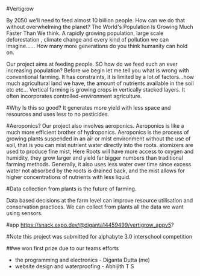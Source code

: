 #Vertigrow

By 2050 we’ll need to feed almost 10 billion people. How can we do that without overwhelming the planet? The World's Population Is Growing Much Faster Than We think. A rapidly growing population, large scale deforestation , climate change and every kind of pollution we can imagine…… How many more generations do you think humanity can hold on.

Our project aims at feeding people. SO how do we feed such an ever increasing population? Before we begin let me tell you what is wrong with conventional farming. It has constraints, it is limited by a lot of factors…how much agricultural land we have, the amount of nutrients available in the soil etc etc… Vertical farming is growing crops in vertically stacked layers. It often incorporates controlled-environment agriculture.

#Why Is this so good?
It generates more yield with less space and resources and uses less to no pesticides.

#Aeroponics?
Our project also involves aeroponics. Aeroponics is like a much more efficient brother of hydroponics. Aeroponics is the process of growing plants suspended in an air or mist environment without the use of soil, that is you can mist nutrient water directly into the roots. atomizers are used to produce fine mist, Here Roots will have more access to oxygen and humidity, they grow larger and yield far bigger numbers than traditional farming methods. Generally, it also uses less water over time since excess water not absorbed by the roots is drained back, and the mist allows for higher concentrations of nutrients with less liquid.

#Data collection from plants is the future of farming.

Data based decisions at the farm level can improve resource utilisation and conservation practices. We can collect from plants all the data we want using sensors.


#app
https://snack.expo.dev/@diganta14459499/vertigrow_appv5?

#Note
this project was submitted for alphabyte 3.0 interschool competition

##we won first prize due to our teams efforts
 - the programming and electronics - Diganta Dutta (me)
 - website design and waterproofing - Abhijith T S





